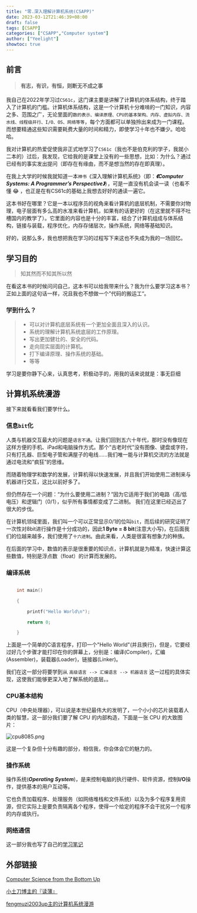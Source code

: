 ```yaml
---
title: "零.深入理解计算机系统(CSAPP)"
date: 2023-03-12T21:46:39+08:00
draft: false
tags: [CSAPP]
categories: ["CSAPP","Computer system"]
author: ["Yeelight"]
showtoc: true
---
```


## 前言

>  #### 有志，有识，有恒，则断无不成之事

我自己在2022年学习过`CS61c`，这门课主要是讲解了计算机的体系结构，终于踏入了计算机的门槛。计算机体系结构，这是一个计算机十分难啃的一门知识，内容之多、范围之广，无论里面的`数的表示、编译原理、CPU的基本架构、内存、虚拟内存、流水线、线程级并行、I/O、OS、网络等等`，每个方面都可以单独拎出来成为一门课程。而想要精通这些知识需要耗费大量的时间和精力，即使学习十年也不嫌少。哈哈哈。

我对计算机的热爱促使我非正式地学习了`CS61c`（我也不是伯克利的学子，我就小二本的）过后，我发现，它给我的是课堂上没有的一些思想，比如：为什么？通过已经有的事实发出提问（即存在有缘由，而不是想当然的存在即真理）。

在我上大学的时候我就知道一本`神书`《深入理解计算机系统》（即：***《Computer Systems: A Programmer’s Perspective》***），可是一直没有机会读一读（也看不懂 😂 ，也正是在有CS61c的基础上我想去好好的通读一遍它。

这本书好在哪里？它是一本以程序员的视角来看计算机的底层机制，不需要你对物理，电子层面有多么高的水准来看计算机，如果有的话更好的（在这里就不得不吐槽国内的教学了）。它里面的内容也是十分的丰富，结合了计算机组成与体系结构，链接与装载，程序优化，内存存储层次，操作系统，网络等基础知识。

好的，说那么多，我也想把我在学习的过程写下来这也不失成为我的一场回忆。

## 学习目的
> 知其然而不知其所以然

在看这本书的时候问问自己，这本书可以给我带来什么？我为什么要学习这本书？正如上面的这句话一样，况且我也不想做一个”代码的搬运工“。

### 学到什么？

> - 可以对计算机底层系统有一个更加全面且深入的认识。
> - 系统的理解计算机系统底层的工作原理。
> - 写出更加健壮的、安全的代码。
> - 走向现实层面的计算机。
> - 打下编译原理、操作系统的基础。
> - 等等

学习是要你静下心来，认真思考，积极动手的，用我的话来说就是：事无巨细

## 计算机系统漫游

接下来就看看我们要学什么。

### 信息`bit`化

人类与机器交互最大的问题是`语言不通`。让我们回到五六十年代，那时没有像现在这样方便的手机、iPad和电脑操作方式。那个"古老时代"没有图像、键盘或字符，只有打孔器、巨型电子管和满屋子的电线......我们唯一能与计算机交流的方法就是通过电流和“疯狂”的思维。

而随着物理学和数学的发展，计算机得以快速发展，并且我们开始使用二进制来与机器进行交互，这比以前好多了。

但仍然存在一个问题：“为什么要使用二进制？”因为它适用于我们的电路（高/低电压）和逻辑门（0/1），似乎所有事情都变成了二进制。 我们在这里已经迈出了很大的步伐。

在计算机领域里面，我们叫一个可以正常显示0/1的位叫`bit`，而后续的研究证明了一次性对8bit进行操作是十分成功的，因此**1 Byte = 8 bit**(注意大小写)，在后面我们的位越来越多，我们使用了`十六进制`。由此来看，人类是很富有想象力的种族。

在后面的学习中，数值的表示是很重要的知识点，计算机就是为精准，快速计算这些数值，特别是浮点数（float）的计算而发展的。

### 编译系统

```c

    int main()

    {

        printf("Hello World\n");

        return 0;

    }

```

上面是一个简单的C语言程序，打印一个"Hello World"(并且换行)，但是，它要经过好几个步骤才能打印在你的屏幕上，分别是：编译(Compiler)，汇编(Assembler)，装载器(Loader)，链接器(Linker)。

我们在这一部分将要学到从 `高级语言 --> 汇编语言 --> 机器语言` 这一过程的具体实现，这使我们能够更深入地了解系统的底层。。

### CPU基本结构

CPU（中央处理器），可以说是本世纪最伟大的发明了，一个小小的芯片装载着人类的智慧，这一部分我们要了解 CPU 的内部构造，下面是一张 CPU 的大致图片：

![cpu8085.png](https://s2.loli.net/2023/07/24/sU86Dw3jgNBOoV2.png)

这是一个复杂但十分有趣的部分，相信我，你会体会它的魅力的。

### 操作系统

操作系统(***Operating System***)，是来控制电脑的执行硬件、软件资源，控制**I/O**操作，提供基本的用户互动等。

它也负责加载程序、处理服务（如网络堆栈和文件系统）以及为多个程序复用资源，但它实际上是要负责隔离各个程序，使得一个给定的程序不会干扰另一个程序的内存或执行。

### 网络通信


这一部分我也写了自己的[学习笔记](https://clever-klepon-d14cb6.netlify.app/posts/internet-0/)

## 外部链接

[Computer Science from the Bottom Up](https://www.bottomupcs.com/index.html)

[小土刀博主的『读薄』](https://wdxtub.com/)

[fengmuzi2003up主的计算机系统漫游](https://fengmuzi2003.gitbook.io/csapp3e/)
